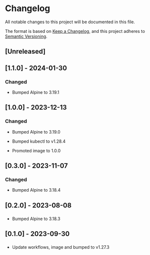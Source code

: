 <!-- markdownlint-disable MD003 -->
# Changelog

All notable changes to this project will be documented in this file.

The format is based on [Keep a Changelog](https://keepachangelog.com/en/1.0.0/),
and this project adheres to [Semantic Versioning](https://semver.org/spec/v2.0.0.html).

## [Unreleased]

## [1.1.0] - 2024-01-30

### Changed

- Bumped Alpine to 3.19.1

## [1.0.0] - 2023-12-13

### Changed

- Bumped Alpine to 3.19.0

- Bumped kubectl to v1.28.4

- Promoted image to 1.0.0

## [0.3.0] - 2023-11-07

### Changed

- Bumped Alpine to 3.18.4

## [0.2.0] - 2023-08-08

###

- Bumped Alpine to 3.18.3

## [0.1.0] - 2023-09-30

###

- Update workflows, image and bumped to v1.27.3
